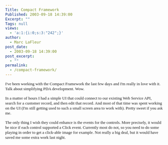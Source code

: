 ```yaml
---
Title: Compact Framework
Published: 2003-09-18 14:39:00
Excerpt: ""
Tags: null
views:
  - 'a:1:{i:0;s:3:"242";}'
author:
  - Marc LaFleur
post_date:
  - 2003-09-18 14:39:00
post_excerpt:
  - ""
permalink:
  - /compact-framework/
---
```

<p><font face=Verdana size=2>I've been working with the Compact Framework the last few days and I'm really in love with it. Talk about simplifying PDA development. Wow.</font></p>
<p><font face=Verdana size=2>In a matter of hours I had a simple UI that could connect to our existing Web Service API, search for a customer record, and then edit&nbsp;that record. And most of that time was spent&nbsp;working on the UI (I'm still getting used to such a small screen area to work with). Pretty sweet if you ask me. </font></p>
<p><font face=Verdana size=2>The only thing I wish they could enhance is the events for the controls. More precisely, it would be nice if each control supported a Click event. Currently most do not, so you need to do some playing in order to get a click-able image for example. Not really a big deal, but it would have saved me some extra work last night. </font></p>